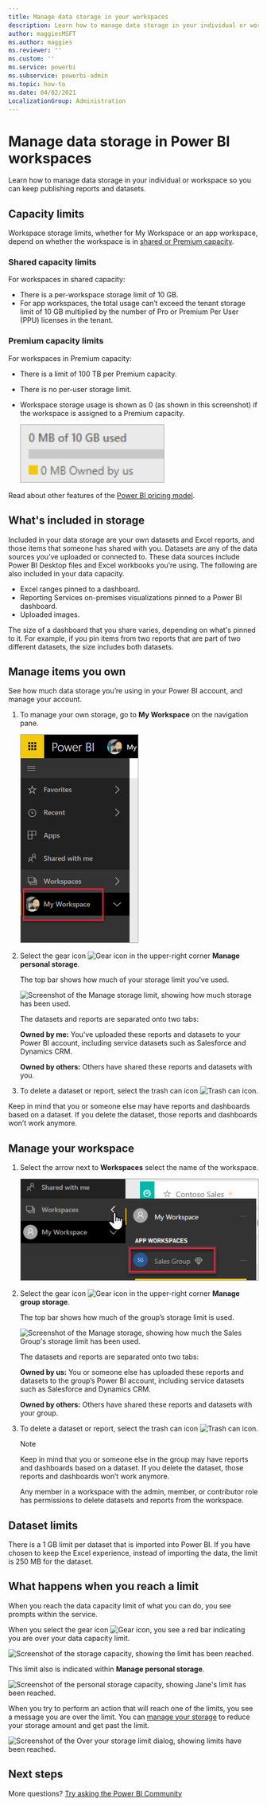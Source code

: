```yaml
---
title: Manage data storage in your workspaces
description: Learn how to manage data storage in your individual or workspace to make sure you can continue to publish reports and datasets.
author: maggiesMSFT
ms.author: maggies
ms.reviewer: ''
ms.custom: ''
ms.service: powerbi
ms.subservice: powerbi-admin
ms.topic: how-to
ms.date: 04/02/2021
LocalizationGroup: Administration
---
```

# Manage data storage in Power BI workspaces

Learn how to manage data storage in your individual or workspace so you can keep publishing reports and datasets.

## Capacity limits

Workspace storage limits, whether for My Workspace or an app workspace, depend on whether the workspace is in [shared or Premium capacity](../fundamentals/service-basic-concepts.md#capacities).

### Shared capacity limits
For workspaces in shared capacity: 

- There is a per-workspace storage limit of 10 GB.
- For app workspaces, the total usage can’t exceed the tenant storage limit of 10 GB multiplied by the number of Pro or Premium Per User (PPU) licenses in the tenant.

### Premium capacity limits
For workspaces in Premium capacity:
- There is a limit of 100 TB per Premium capacity.
- There is no per-user storage limit.
- Workspace storage usage is shown as 0 (as shown in this screenshot) if the workspace is assigned to a Premium capacity. 

  ![Workspace storage usage in a Premium capacity](media/service-admin-manage-your-data-storage-in-power-bi/workspace-storage-usage-premium.png)


Read about other features of the [Power BI pricing model](https://powerbi.microsoft.com/pricing).

## What's included in storage

Included in your data storage are your own datasets and Excel reports, and those items that someone has shared with you. Datasets are any of the data sources you’ve uploaded or connected to. These data sources include Power BI Desktop files and Excel workbooks you’re using. The following are also included in your data capacity.

* Excel ranges pinned to a dashboard.
* Reporting Services on-premises visualizations pinned to a Power BI dashboard.
* Uploaded images.

The size of a dashboard that you share varies, depending on what's pinned to it. For example, if you pin items from two reports that are part of two different datasets, the size includes both datasets.

## Manage items you own

See how much data storage you’re using in your Power BI account, and manage your account.

1. To manage your own storage, go to **My Workspace** on the navigation pane.
   
    ![Screenshot of the navigation pane with My Workspace called out.](media/service-admin-manage-your-data-storage-in-power-bi/pbi_myworkspace.png)

2. Select the gear icon ![Gear icon](media/service-admin-manage-your-data-storage-in-power-bi/pbi_gearicon.png) in the upper-right corner **Manage personal storage**.
   
    The top bar shows how much of your storage limit you’ve used.
   
    ![Screenshot of the Manage storage limit, showing how much storage has been used.](media/service-admin-manage-your-data-storage-in-power-bi/pbi_persnlstorage.png)
   
    The datasets and reports are separated onto two tabs:
   
    **Owned by me:** You’ve uploaded these reports and datasets to your Power BI account, including service datasets such as Salesforce and Dynamics CRM.  

    **Owned by others:** Others have shared these reports and datasets with you.
1. To delete a dataset or report, select the trash can icon ![Trash can icon](media/service-admin-manage-your-data-storage-in-power-bi/pbi_deleteicon.png).

Keep in mind that you or someone else may have reports and dashboards based on a dataset. If you delete the dataset, those reports and dashboards won’t work anymore.

## Manage your workspace
1. Select the arrow next to **Workspaces** select the name of the workspace.
   
    ![Screenshot of the Workspace selection, showing the Sales Group workspace.](media/service-admin-manage-your-data-storage-in-power-bi/pbi_groupworkspaces.png)
2. Select the gear icon ![Gear icon](media/service-admin-manage-your-data-storage-in-power-bi/pbi_gearicon.png) in the upper-right corner **Manage group storage**.
   
    The top bar shows how much of the group’s storage limit is used.
   
    ![Screenshot of the Manage storage, showing how much the Sales Group's storage limit has been used.](media/service-admin-manage-your-data-storage-in-power-bi/pbi_groupstorage.png)
   
    The datasets and reports are separated onto two tabs:
   
    **Owned by us:** You or someone else has uploaded these reports and datasets to the group’s Power BI account, including service datasets such as Salesforce and Dynamics CRM.

    **Owned by others:** Others have shared these reports and datasets with your group.

3. To delete a dataset or report, select the trash can icon ![Trash can icon](media/service-admin-manage-your-data-storage-in-power-bi/pbi_deleteicon.png).
   
   > [!NOTE]
   > Keep in mind that you or someone else in the group may have reports and dashboards based on a dataset. If you delete the dataset, those reports and dashboards won’t work anymore.
   
   Any member in a workspace with the admin, member, or contributor role has permissions to delete datasets and reports from the workspace.

## Dataset limits
There is a 1 GB limit per dataset that is imported into Power BI. If you have chosen to keep the Excel experience, instead of importing the data, the limit is 250 MB for the dataset.

## What happens when you reach a limit
When you reach the data capacity limit of what you can do, you see prompts within the service. 

When you select the gear icon ![Gear icon](media/service-admin-manage-your-data-storage-in-power-bi/pbi_gearicon.png), you see a red bar indicating you are over your data capacity limit.

![Screenshot of the storage capacity, showing the limit has been reached.](media/service-admin-manage-your-data-storage-in-power-bi/manage-storage-limit.png)

This limit also is indicated within **Manage personal storage**.

 ![Screenshot of the personal storage capacity, showing Jane's limit has been reached.](media/service-admin-manage-your-data-storage-in-power-bi/manage-storage-limit2.png)

 When you try to perform an action that will reach one of the limits, you see a message you are over the limit. You can [manage your storage](#manage-items-you-own) to reduce your storage amount and get past the limit.

 ![Screenshot of the Over your storage limit dialog, showing limits have been reached.](media/service-admin-manage-your-data-storage-in-power-bi/powerbi-pro-over-limit.png)

 ## Next steps

 More questions? [Try asking the Power BI Community](https://community.powerbi.com/)
